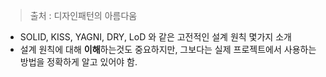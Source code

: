 >  출처 : 디자인패턴의 아름다움

- SOLID, KISS, YAGNI, DRY, LoD 와 같은 고전적인 설계 원칙 몇가지 소개
- 설계 원칙에 대해 **이해**하는것도 중요하지만, 그보다는 실제 프로젝트에서 사용하는 방법을 정확하게 알고 있어야 함.
